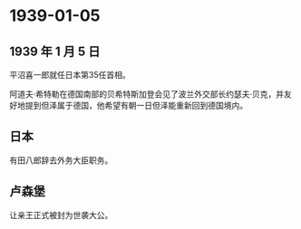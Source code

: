 # 1939-01-05

## 1939 年 1 月 5 日

平沼喜一郎就任日本第35任首相。

阿道夫·希特勒在德国南部的贝希特斯加登会见了波兰外交部长约瑟夫·贝克，并友好地提到但泽属于德国，他希望有朝一日但泽能重新回到德国境内。

## 日本

有田八郎辞去外务大臣职务。

## 卢森堡

让亲王正式被封为世袭大公。

